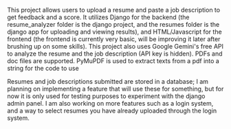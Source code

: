 This project allows users to upload a resume and paste a job description to get feedback and a score.
It utilizes Django for the backend (the resume_analyzer folder is the django project, and the resumes folder is the django app for uploading and viewing results), and HTML/Javascript for the frontend (the frontend is currently very basic, will be improving it later after brushing up on some skills).
This project also uses Google Gemini's free API to analyze the resume and the job description (API key is hidden).
PDFs and doc files are supported. PyMuPDF is used to extract texts from a pdf into a string for the code to use

Resumes and job descriptions submitted are stored in a database;
I am planning on implementing a feature that will use these for something, but for now it is only used for testing purposes to experiment with the django admin panel.
I am also working on more features such as a login system, and a way to select resumes you have already uploaded through the login system.
